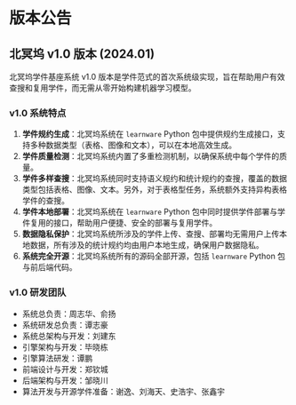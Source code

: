 # 版本公告

## 北冥坞 v1.0 版本 (2024.01)

北冥坞学件基座系统 v1.0 版本是学件范式的首次系统级实现，旨在帮助用户有效查搜和复用学件，而无需从零开始构建机器学习模型。

### v1.0 系统特点

1. **学件规约生成**：北冥坞系统在 `learnware` Python 包中提供规约生成接口，支持多种数据类型（表格、图像和文本），可以在本地高效生成。
2. **学件质量检测**：北冥坞系统内置了多重检测机制，以确保系统中每个学件的质量。
3. **学件多样查搜**：北冥坞系统同时支持语义规约和统计规约的查搜，覆盖的数据类型包括表格、图像、文本。另外，对于表格型任务，系统额外支持异构表格学件的查搜。
4. **学件本地部署**：北冥坞系统在 `learnware` Python 包中同时提供学件部署与学件复用的接口，帮助用户便捷、安全的部署与复用学件。
5. **数据隐私保护**：北冥坞系统所涉及的学件上传、查搜、部署均无需用户上传本地数据，所有涉及的统计规约均由用户本地生成，确保用户数据隐私。
6. **系统完全开源**：北冥坞系统所有的源码全部开源，包括 `learnware` Python 包与前后端代码。

### v1.0 研发团队

- 系统总负责：<a href="http://cs.nju.edu.cn/zhouzh" style="text-decoration: none; color: inherit;">周志华</a>、<a href="http://www.lamda.nju.edu.cn/yuy" style="text-decoration: none; color: inherit;">俞扬</a>
- 系统研发总负责：<a href="http://www.lamda.nju.edu.cn/tanzh/" style="text-decoration: none; color: inherit;">谭志豪</a>
- 系统总架构与开发：<a href="http://www.lamda.nju.edu.cn/liujd/" style="text-decoration: none; color: inherit;">刘建东</a>
- 引擎架构与开发：<a href="http://www.lamda.nju.edu.cn/bixd/" style="text-decoration: none; color: inherit;">毕晓栋</a>
- 引擎算法研发：<a href="http://www.lamda.nju.edu.cn/tanp/" style="text-decoration: none; color: inherit;">谭鹏</a>
- 前端设计与开发：<a href="http://www.lamda.nju.edu.cn/zhengqc/" style="text-decoration: none; color: inherit;">郑钦城</a>
- 后端架构与开发：邹晓川
- 算法开发与开源学件准备：<a href="http://www.lamda.nju.edu.cn/xiey/" style="text-decoration: none; color: inherit;">谢逸</a>、刘海天、史浩宇、张鑫宇